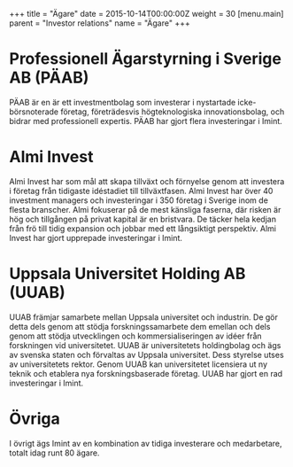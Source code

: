 +++
title = "Ägare"
date = 2015-10-14T00:00:00Z
weight = 30
[menu.main]
parent = "Investor relations"
name = "Ägare"
+++
# Professionell Ägarstyrning i Sverige AB (PÄAB)  
PÄAB är en är ett investmentbolag som investerar i nystartade icke-börsnoterade företag, företrädesvis högteknologiska innovationsbolag, och bidrar med professionell expertis. PÄAB har gjort flera investeringar i Imint.

# Almi Invest
Almi Invest har som mål att skapa tillväxt och förnyelse genom att investera i företag från tidigaste idéstadiet till tillväxtfasen. Almi Invest har över 40 investment managers och investeringar i 350 företag i Sverige inom de flesta branscher. Almi fokuserar på de mest känsliga faserna, där risken är hög och tillgången på privat kapital är en bristvara. De täcker hela kedjan från frö till tidig expansion och jobbar med ett långsiktigt perspektiv. Almi Invest har gjort upprepade investeringar i Imint.

# Uppsala Universitet Holding AB (UUAB)
UUAB  främjar samarbete mellan Uppsala universitet och industrin. De gör detta dels genom att stödja forskningssamarbete dem emellan och dels genom att stödja utvecklingen och kommersialiseringen av idéer från forskningen vid universitetet. UUAB är universitetets holdingbolag och ägs av svenska staten och förvaltas av Uppsala universitet. Dess styrelse utses av universitetets rektor. Genom UUAB kan universitetet licensiera ut ny teknik och etablera nya forskningsbaserade företag. UUAB har gjort en rad investeringar i Imint.

# Övriga
I övrigt ägs Imint av en kombination av tidiga investerare och medarbetare, totalt idag runt 80 ägare.
